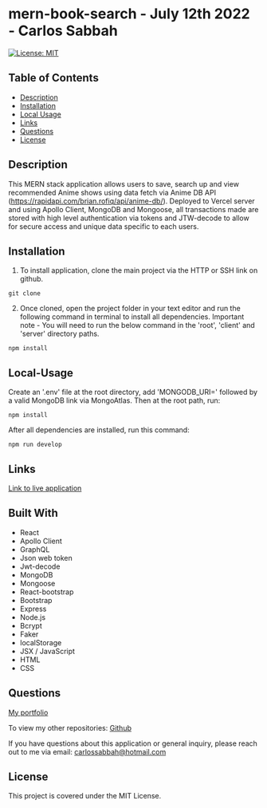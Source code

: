 # mern-book-search - July 12th 2022 - Carlos Sabbah

[![License: MIT](https://img.shields.io/badge/License-MIT-yellow.svg)](https://opensource.org/licenses/MIT)

## Table of Contents

- [Description](#Description)
- [Installation](#Installation)
- [Local Usage](#Local-Usage)
- [Links](#Links)
- [Questions](#Questions)
- [License](#License)

##

## Description

This MERN stack application allows users to save, search up and view recommended Anime shows using data fetch via Anime DB API (https://rapidapi.com/brian.rofiq/api/anime-db/). Deployed to Vercel server and using Apollo Client, MongoDB and Mongoose, all transactions made are stored with high level authentication via tokens and JTW-decode to allow for secure access and unique data specific to each users.

## Installation

1. To install application, clone the main project via the HTTP or SSH link on github.

```
git clone
```

2. Once cloned, open the project folder in your text editor and run the following command in terminal to install all dependencies.
   Important note - You will need to run the below command in the 'root', 'client' and 'server' directory paths.

```
npm install
```

## Local-Usage

Create an '.env' file at the root directory, add 'MONGODB_URI=' followed by a valid MongoDB link via MongoAtlas. Then at the root path, run:

```
npm install
```

After all dependencies are installed, run this command:

```
npm run develop
```

## Links

[Link to live application](https://mern-anime-finder.vercel.app/)

## Built With

- React
- Apollo Client
- GraphQL
- Json web token
- Jwt-decode
- MongoDB
- Mongoose
- React-bootstrap
- Bootstrap
- Express
- Node.js
- Bcrypt
- Faker
- localStorage
- JSX / JavaScript
- HTML
- CSS

## Questions

[My portfolio](https://csabbah.github.io/Carlos-Sabbah-portfolio/)

To view my other repositories:
[Github](https://github.com/csabbah)

If you have questions about this application or general inquiry, please reach out to me via email: carlossabbah@hotmail.com

## License

This project is covered under the MIT License.
